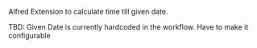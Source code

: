 Alfred Extension to calculate time till given date.

TBD: Given Date is currently hardcoded in the workflow. Have to make it configurable
